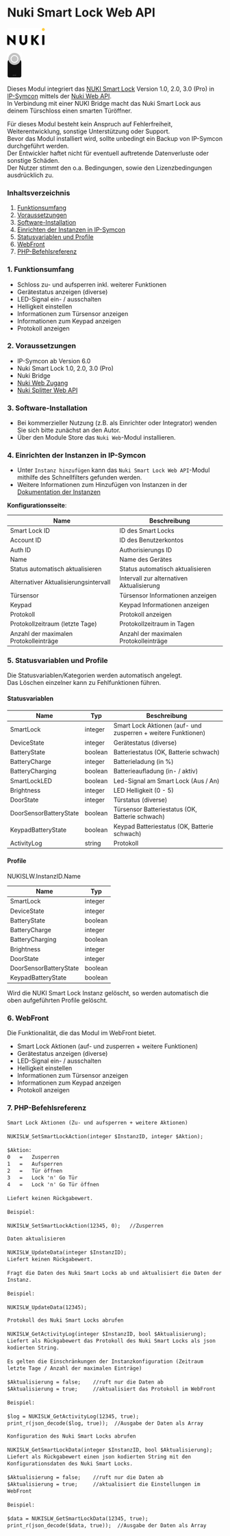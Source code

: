 # Nuki Smart Lock Web API

[![Image](../imgs/NUKI_Logo.png)](https://nuki.io/de/)

[![Image](../imgs/NUKI_SmartLock.png)]()  

Dieses Modul integriert das [NUKI Smart Lock](https://nuki.io/de/smart-lock/) Version 1.0, 2.0, 3.0 (Pro) in [IP-Symcon](https://www.symcon.de) mittels der [Nuki Web API](https://developer.nuki.io/t/nuki-web-api/25).  
In Verbindung mit einer NUKI Bridge macht das Nuki Smart Lock aus deinem Türschloss einen smarten Türöffner.

Für dieses Modul besteht kein Anspruch auf Fehlerfreiheit, Weiterentwicklung, sonstige Unterstützung oder Support.  
Bevor das Modul installiert wird, sollte unbedingt ein Backup von IP-Symcon durchgeführt werden.  
Der Entwickler haftet nicht für eventuell auftretende Datenverluste oder sonstige Schäden.  
Der Nutzer stimmt den o.a. Bedingungen, sowie den Lizenzbedingungen ausdrücklich zu.

### Inhaltsverzeichnis

1. [Funktionsumfang](#1-funktionsumfang)
2. [Voraussetzungen](#2-voraussetzungen)
3. [Software-Installation](#3-software-installation)
4. [Einrichten der Instanzen in IP-Symcon](#4-einrichten-der-instanzen-in-ip-symcon)
5. [Statusvariablen und Profile](#5-statusvariablen-und-profile)
6. [WebFront](#6-webfront)
7. [PHP-Befehlsreferenz](#7-php-befehlsreferenz)

### 1. Funktionsumfang

* Schloss zu- und aufsperren inkl. weiterer Funktionen 
* Gerätestatus anzeigen (diverse)
* LED-Signal ein- / ausschalten
* Helligkeit einstellen
* Informationen zum Türsensor anzeigen
* Informationen zum Keypad anzeigen
* Protokoll anzeigen

### 2. Voraussetzungen

- IP-Symcon ab Version 6.0
- Nuki Smart Lock 1.0, 2.0, 3.0 (Pro)
- Nuki Bridge
- [Nuki Web Zugang](https://web.nuki.io/#/login)
- [Nuki Splitter Web API](../Splitter)  

### 3. Software-Installation

* Bei kommerzieller Nutzung (z.B. als Einrichter oder Integrator) wenden Sie sich bitte zunächst an den Autor.
* Über den Module Store das `Nuki Web`-Modul installieren.

### 4. Einrichten der Instanzen in IP-Symcon

- Unter `Instanz hinzufügen` kann das `Nuki Smart Lock Web API`-Modul mithilfe des Schnellfilters gefunden werden.  
- Weitere Informationen zum Hinzufügen von Instanzen in der [Dokumentation der Instanzen](https://www.symcon.de/service/dokumentation/konzepte/instanzen/#Instanz_hinzufügen)

__Konfigurationsseite__:

| Name                                   | Beschreibung                              |
|----------------------------------------|-------------------------------------------|
| Smart Lock ID                          | ID des Smart Locks                        |
| Account ID                             | ID des Benutzerkontos                     |
| Auth ID                                | Authorisierungs ID                        |
| Name                                   | Name des Gerätes                          |
| Status automatisch aktualisieren       | Status automatisch aktualisieren          |
| Alternativer Aktualisierungsintervall  | Intervall zur alternativen Aktualisierung |
| Türsensor                              | Türsensor Informationen anzeigen          |
| Keypad                                 | Keypad Informationen anzeigen             |
| Protokoll                              | Protokoll anzeigen                        |
| Protokollzeitraum (letzte Tage)        | Protokollzeitraum in Tagen                |
| Anzahl der maximalen Protokolleinträge | Anzahl der maximalen Protokolleinträge    |

### 5. Statusvariablen und Profile

Die Statusvariablen/Kategorien werden automatisch angelegt.  
Das Löschen einzelner kann zu Fehlfunktionen führen.

#### Statusvariablen

| Name                   | Typ     | Beschreibung                                                  |
|------------------------|---------|---------------------------------------------------------------|
| SmartLock              | integer | Smart Lock Aktionen (auf- und zusperren + weitere Funktionen) |
| DeviceState            | integer | Gerätestatus (diverse)                                        |
| BatteryState           | boolean | Batteriestatus (OK, Batterie schwach)                         |
| BatteryCharge          | integer | Batterieladung (in %)                                         |
| BatteryCharging        | boolean | Batterieaufladung (in- / aktiv)                               |
| SmartLockLED           | boolean | Led-Signal am Smart Lock (Aus / An)                           |
| Brightness             | integer | LED Helligkeit (0 - 5)                                        |
| DoorState              | integer | Türstatus (diverse)                                           |
| DoorSensorBatteryState | boolean | Türsensor Batteriestatus (OK, Batterie schwach)               |
| KeypadBatteryState     | boolean | Keypad Batteriestatus (OK, Batterie schwach)                  |
| ActivityLog            | string  | Protokoll                                                     |

#### Profile

NUKISLW.InstanzID.Name

| Name                   | Typ     |
|------------------------|---------|
| SmartLock              | integer |
| DeviceState            | integer |
| BatteryState           | boolean |
| BatteryCharge          | integer |
| BatteryCharging        | boolean |
| Brightness             | integer |
| DoorState              | integer |
| DoorSensorBatteryState | boolean |
| KeypadBatteryState     | boolean |

Wird die NUKI Smart Lock Instanz gelöscht, so werden automatisch die oben aufgeführten Profile gelöscht.

### 6. WebFront

Die Funktionalität, die das Modul im WebFront bietet.

* Smart Lock Aktionen (auf- und zusperren + weitere Funktionen)
* Gerätestatus anzeigen (diverse)
* LED-Signal ein- / ausschalten
* Helligkeit einstellen
* Informationen zum Türsensor anzeigen
* Informationen zum Keypad anzeigen
* Protokoll anzeigen


### 7. PHP-Befehlsreferenz

```text
Smart Lock Aktionen (Zu- und aufsperren + weitere Aktionen)

NUKISLW_SetSmartLockAction(integer $InstanzID, integer $Aktion);

$Aktion:
0   =   Zusperren
1   =   Aufsperren
2   =   Tür öffnen
3   =   Lock 'n' Go Tür
4   =   Lock 'n' Go Tür öffnen

Liefert keinen Rückgabewert.

Beispiel:

NUKISLW_SetSmartLockAction(12345, 0);   //Zusperren
```

```text
Daten aktualisieren

NUKISLW_UpdateData(integer $InstanzID);
Liefert keinen Rückgabewert.

Fragt die Daten des Nuki Smart Locks ab und aktualisiert die Daten der Instanz.

Beispiel:

NUKISLW_UpdateData(12345);
```

```text
Protokoll des Nuki Smart Locks abrufen

NUKISLW_GetActivityLog(integer $InstanzID, bool $Aktualisierung);
Liefert als Rückgabewert das Protokoll des Nuki Smart Locks als json kodierten String.

Es gelten die Einschränkungen der Instanzkonfiguration (Zeitraum letzte Tage / Anzahl der maximalen Einträge)

$Aktualisierung = false;	//ruft nur die Daten ab
$Aktualisierung = true;		//aktualisiert das Protokoll im WebFront

Beispiel:

$log = NUKISLW_GetActivityLog(12345, true);
print_r(json_decode($log, true));  //Ausgabe der Daten als Array
```

```text
Konfiguration des Nuki Smart Locks abrufen

NUKISLW_GetSmartLockData(integer $InstanzID, bool $Aktualisierung);
Liefert als Rückgabewert einen json kodierten String mit den Konfigurationsdaten des Nuki Smart Locks.

$Aktualisierung = false;	//ruft nur die Daten ab
$Aktualisierung = true;		//aktualisiert die Einstellungen im WebFront

Beispiel:

$data = NUKISLW_GetSmartLockData(12345, true);
print_r(json_decode($data, true));  //Ausgabe der Daten als Array
```